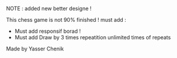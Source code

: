 NOTE : added new better designe !

This chess game is not 90% finished ! 
must add :
  - Must add responsif borad !
  - Must add Draw by 3 times repeatition unlimited times of repeats

  
  Made by Yasser Chenik
